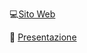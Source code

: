 💻[Sito Web](https://simone55592.github.io/portfolio/)

📁 [Presentazione](https://drive.google.com/file/d/15qcWysHfmTsTQsbg8kEnmCGi0zvM2StV/view?usp=sharing)
